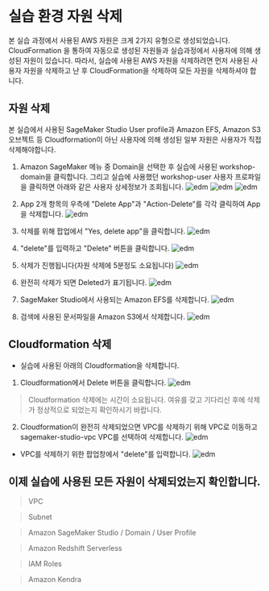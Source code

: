 # 실습 환경 자원 삭제

본 실습 과정에서 사용된 AWS 자원은 크게 2가지 유형으로 생성되었습니다. CloudFormation 을 통하여 자동으로 생성된 자원들과 실습과정에서 사용자에 의해 생성된 자원이 있습니다. 따라서, 실습에 사용된 AWS 자원을 삭제하려면 먼저 사용된 사용자 자원을 삭제하고 난 후 CloudFormation을 삭제하여 모든 자원을 삭제하셔야 합니다.

## 자원 삭제

본 실습에서 사용된 SageMaker Studio User profile과 Amazon EFS, Amazon S3 오브젝트 등 Cloudformation이 아닌 사용자에 의해 생성된 일부 자원은 사용자가 직접 삭제해야합니다.

1. Amazon SageMaker 메뉴 중 Domain을 선택한 후 실습에 사용된 workshop-domain을 클릭합니다. 그리고 실습에 사용했던 workshop-user 사용자 프로파일을 클릭하면 아래와 같은 사용자 상세정보가 조회됩니다.
![edm](img/cu-9.png)
![edm](img/cu-10.png)
![edm](img/cu-1.png)

2. App 2개 항목의 우측에 "Delete App"과 "Action-Delete"를 각각 클릭하여 App을 삭제합니다. 
![edm](img/cu-2.png)

3. 삭제를 위해 팝업에서 "Yes, delete app"을 클릭합니다. 
![edm](img/cu-3.png)

4. "delete"를 입력하고 "Delete" 버튼을 클릭합니다.
![edm](img/cu-4.png)

5. 삭제가 진행됩니다(자원 삭제에 5분정도 소요됩니다)
![edm](img/cu-5.png)

6. 완전히 삭제가 되면 Deleted가 표기됩니다.
![edm](img/cu-6.png)

7. SageMaker Studio에서 사용되는 Amazon EFS를 삭제합니다.
![edm](img/cu-7.png)

8. 검색에 사용된 문서파일을 Amazon S3에서 삭제합니다.
![edm](img/cu-13.png)

## Cloudformation 삭제

- 실습에 사용된 아래의 Cloudformation을 삭제합니다.

1. Cloudformation에서 Delete 버튼을 클릭합니다.
![edm](img/cu-8.png)
> Cloudformation 삭제에는 시간이 소요됩니다. 여유를 갖고 기다리신 후에 삭제가 정상적으로 되었는지 확인하시기 바랍니다.
2. Cloudformation이 완전히 삭제되었으면 VPC를 삭제하기 위해 VPC로 이동하고 sagemaker-studio-vpc VPC를 선택하여 삭제합니다.
![edm](img/cu-11.png)
- VPC를 삭제하기 위한 팝업창에서 "delete"를 입력합니다.
![edm](img/cu-12.png)

## 이제 실습에 사용된 모든 자원이 삭제되었는지 확인합니다.
> VPC

> Subnet

> Amazon SageMaker Studio / Domain / User Profile

> Amazon Redshift Serverless

> IAM Roles

> Amazon Kendra
